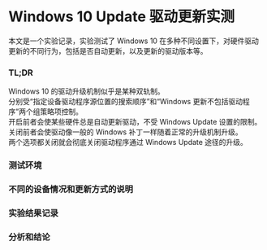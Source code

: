 # Windows 10 Update 驱动更新实测

本文是一个实验记录，实验测试了 Windows 10 在多种不同设置下，对硬件驱动更新的不同行为，包括是否自动更新，以及更新的驱动版本等。

### TL;DR

Windows 10 的驱动升级机制似乎是某种双轨制。  
分别受“指定设备驱动程序源位置的搜索顺序”和“Windows 更新不包括驱动程序”两个组策略项控制。  
开启前者会使某些硬件总是自动更新驱动，不受 Windows Update 设置的限制。  
关闭前者会使驱动像一般的 Windows 补丁一样随着正常的升级机制升级。  
两个选项都关闭就会彻底关闭驱动程序通过 Windows Update 途径的升级。

### 测试环境

### 不同的设备情况和更新方式的说明

### 实验结果记录

### 分析和结论

### 



